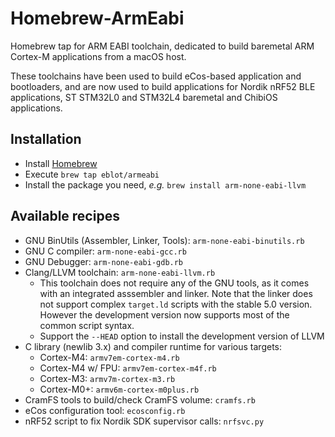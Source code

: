 # Homebrew-ArmEabi

Homebrew tap for ARM EABI toolchain, dedicated to build baremetal ARM Cortex-M
applications from a macOS host.

These toolchains have been used to build eCos-based application and bootloaders,
and are now used to build applications for Nordik nRF52 BLE applications,
ST STM32L0 and STM32L4 baremetal and ChibiOS applications.

## Installation

 * Install [Homebrew](https://brew.sh)
 * Execute `brew tap eblot/armeabi`
 * Install the package you need, *e.g.*
    `brew install arm-none-eabi-llvm`

## Available recipes

 * GNU BinUtils (Assembler, Linker, Tools): `arm-none-eabi-binutils.rb`
 * GNU C compiler: `arm-none-eabi-gcc.rb`
 * GNU Debugger: `arm-none-eabi-gdb.rb`
 * Clang/LLVM toolchain: `arm-none-eabi-llvm.rb`
   * This toolchain does not require any of the GNU tools, as it comes with
     an integrated asssembler and linker. Note that the linker does not support
     complex `target.ld` scripts with the stable 5.0 version. However the
     development version now supports most of the common script syntax.
   * Support the `--HEAD` option to install the development version of LLVM
 * C library (newlib 3.x) and compiler runtime for various targets:
    * Cortex-M4: `armv7em-cortex-m4.rb`
    * Cortex-M4 w/ FPU: `armv7em-cortex-m4f.rb`
    * Cortex-M3: `armv7m-cortex-m3.rb`
    * Cortex-M0+: `armv6m-cortex-m0plus.rb`
 * CramFS tools to build/check CramFS volume: `cramfs.rb`
 * eCos configuration tool: `ecosconfig.rb`
 * nRF52 script to fix Nordik SDK supervisor calls: `nrfsvc.py`
